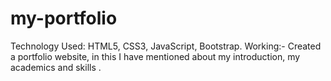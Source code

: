 # my-portfolio
Technology Used: HTML5, CSS3, JavaScript, Bootstrap.  Working:- Created a portfolio website, in this I have mentioned about my introduction, my academics and skills .
